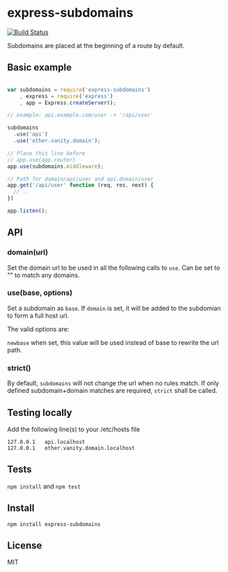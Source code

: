 # express-subdomains
[![Build Status](https://secure.travis-ci.org/tblobaum/express-subdomains.png)](http://travis-ci.org/tblobaum/express-subdomains)

Subdomains are placed at the beginning of a route by default.

## Basic example

```javascript

var subdomains = require('express-subdomains')
    , express = require('express')
    , app = Express.createServer();

// example: api.example.com/user -> '/api/user'

subdomains
  .use('api')
  .use('other.vanity.domain');

// Place this line before
// app.use(app.router)
app.use(subdomains.middleware);

// Path for domain/api/user and api.domain/user
app.get('/api/user' function (req, res, next) {
  // ..
})

app.listen();

````

## API

### domain(url)

Set the domain url to be used in all the following calls to ```use```.
Can be set to "" to match any domains.

### use(base, options)

Set a subdomain as ```base```. If ```domain``` is set, it will be added
to the subdomian to form a full host url.

The valid options are:

```newbase``` when set, this value will be used instead of base to 
rewrite the url path.

### strict()

By default, ```subdomains``` will not change the url when no rules
match. If only defined subdomain+domain matches are required,
```strict``` shall be called.

## Testing locally

Add the following line(s) to your /etc/hosts file
```
127.0.0.1   api.localhost
127.0.0.1   other.vanity.domain.localhost
```

## Tests

`npm install` and `npm test`

## Install

`npm install express-subdomains`

## License

MIT

